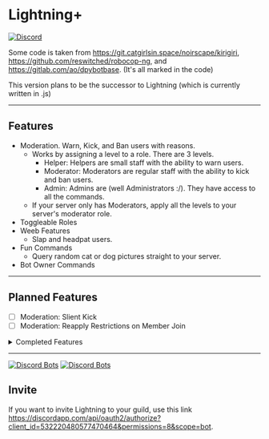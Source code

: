 # Lightning+
[![Discord](https://img.shields.io/discord/527887739178188830.svg)](https://discord.gg/cDPGuYd)


Some code is taken from https://git.catgirlsin.space/noirscape/kirigiri, https://github.com/reswitched/robocop-ng, and https://gitlab.com/ao/dpybotbase. (It's all marked in the code)

This version plans to be the successor to Lightning (which is currently written in .js)

---

## Features
- Moderation. Warn, Kick, and Ban users with reasons.
  - Works by assigning a level to a role. There are 3 levels.
    - Helper: Helpers are small staff with the ability to warn users.
    - Moderator: Moderators are regular staff with the ability to kick and ban users.
    - Admin: Admins are (well Administrators :/). They have access to all the commands.
  - If your server only has Moderators, apply all the levels to your server's moderator role.
- Toggleable Roles
- Weeb Features
  - Slap and headpat users.
- Fun Commands
  - Query random cat or dog pictures straight to your server.
- Bot Owner Commands

---
## Planned Features

- [ ] Moderation: Slient Kick
- [ ] Moderation: Reapply Restrictions on Member Join

<details>
<summary>Completed Features</summary>
<p>

- [x] Message Logging 
- [x] Logging: Invite Watching
- [x] Member Count
- [x] Announcement Maker
- [x] Moderation: Mute
- [x] Moderation: Restrictions

</p>
</details>

---
[![Discord Bots](https://discordbots.org/api/widget/status/532220480577470464.svg)](https://discordbots.org/bot/532220480577470464)
[![Discord Bots](https://discordbots.org/api/widget/owner/532220480577470464.svg)](https://discordbots.org/bot/532220480577470464)
## Invite

If you want to invite Lightning to your guild, use this link https://discordapp.com/api/oauth2/authorize?client_id=532220480577470464&permissions=8&scope=bot.

